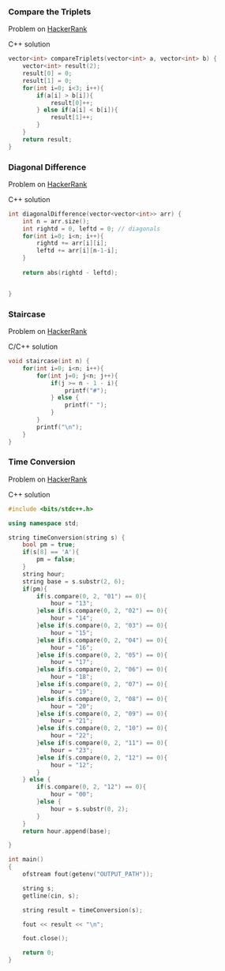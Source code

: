 ### Compare the Triplets

Problem on [HackerRank](https://www.hackerrank.com/challenges/compare-the-triplets/problem)

C++ solution
```c++
vector<int> compareTriplets(vector<int> a, vector<int> b) {
    vector<int> result(2);
    result[0] = 0;
    result[1] = 0;
    for(int i=0; i<3; i++){
        if(a[i] > b[i]){
            result[0]++;
        } else if(a[i] < b[i]){
            result[1]++;
        }
    }
    return result;
}
``` 

### Diagonal Difference

Problem on [HackerRank](https://www.hackerrank.com/challenges/diagonal-difference/problem)

C++ solution
```c++
int diagonalDifference(vector<vector<int>> arr) {
    int n = arr.size();
    int rightd = 0, leftd = 0; // diagonals
    for(int i=0; i<n; i++){
        rightd += arr[i][i];
        leftd += arr[i][n-1-i];
    }
    
    return abs(rightd - leftd);


}
```

### Staircase

Problem on [HackerRank](https://www.hackerrank.com/challenges/staircase/problem)

C/C++ solution
```c++
void staircase(int n) {
    for(int i=0; i<n; i++){
        for(int j=0; j<n; j++){
            if(j >= n - 1 - i){
                printf("#");
            } else {
                printf(" ");
            }
        }
        printf("\n");
    }
}
```

### Time Conversion

Problem on [HackerRank](https://www.hackerrank.com/challenges/time-conversion/problem)

C++ solution
```c++
#include <bits/stdc++.h>

using namespace std;

string timeConversion(string s) {
    bool pm = true;
    if(s[8] == 'A'){
        pm = false;
    }
    string hour;
    string base = s.substr(2, 6);
    if(pm){
        if(s.compare(0, 2, "01") == 0){
            hour = "13";
        }else if(s.compare(0, 2, "02") == 0){
            hour = "14";
        }else if(s.compare(0, 2, "03") == 0){
            hour = "15";
        }else if(s.compare(0, 2, "04") == 0){
            hour = "16";
        }else if(s.compare(0, 2, "05") == 0){
            hour = "17";
        }else if(s.compare(0, 2, "06") == 0){
            hour = "18";
        }else if(s.compare(0, 2, "07") == 0){
            hour = "19";
        }else if(s.compare(0, 2, "08") == 0){
            hour = "20";
        }else if(s.compare(0, 2, "09") == 0){
            hour = "21";
        }else if(s.compare(0, 2, "10") == 0){
            hour = "22";
        }else if(s.compare(0, 2, "11") == 0){
            hour = "23";
        }else if(s.compare(0, 2, "12") == 0){
            hour = "12";
        }
    } else {
        if(s.compare(0, 2, "12") == 0){
            hour = "00";
        }else {
            hour = s.substr(0, 2);
        }
    }
    return hour.append(base);

}

int main()
{
    ofstream fout(getenv("OUTPUT_PATH"));

    string s;
    getline(cin, s);

    string result = timeConversion(s);

    fout << result << "\n";

    fout.close();

    return 0;
}
```
